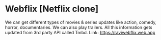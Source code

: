 # Webflix [Netflix clone] 
We can get different types of movies & series updates like action, 
comedy, horror, documentaries. We can also play trailers. All this information gets updated 
from 3rd party API called Tmbd. Link: https://raviwebflix.web.app
